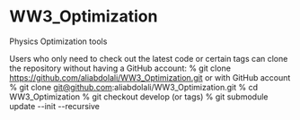 # WW3_Optimization
Physics Optimization tools

Users who only need to check out the latest code or certain tags can clone the repository without having a GitHub account:
% git clone https://github.com/aliabdolali/WW3_Optimization.git
or with GitHub account
% git clone git@github.com:aliabdolali/WW3_Optimization.git
% cd WW3_Optimization 
% git checkout develop (or tags)
% git submodule update --init --recursive
